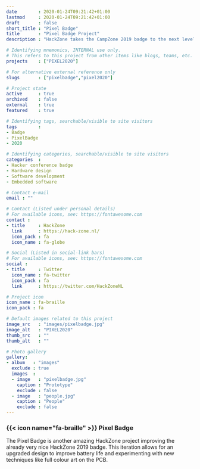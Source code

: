 ```yaml
---
date        : 2020-01-24T09:21:42+01:00
lastmod     : 2020-01-24T09:21:42+01:00
draft       : false
short_title : "Pixel Badge"
title       : "Pixel Badge Project"
description : "HackZone takes the CampZone 2019 badge to the next level."

# Identifying mnemonics, INTERNAL use only.
# This refers to this project from other items like blogs, teams, etc.
projects    : ["PIXEL2020"]

# For alternative external reference only
slugs       : ["pixelbadge","pixel2020"]

# Project state
active      : true
archived    : false
external    : true
featured    : true

# Identifying tags, searchable/visible to site visitors
tags        :
- Badge
- PixelBadge
- 2020

# Identifying categories, searchable/visible to site visitors
categories  :
- Hacker conference badge
- Hardware design
- Software development
- Embedded software

# Contact e-mail
email : ""

# Contact (Listed under personal details)
# For available icons, see: https://fontawesome.com
contact :
- title     : HackZone
  link      : https://hack-zone.nl/
  icon_pack : fa
  icon_name : fa-globe

# Social (Listed in social-link bars)
# For available icons, see: https://fontawesome.com
social :
- title     : Twitter
  icon_name : fa-twitter
  icon_pack : fa
  link      : https://twitter.com/HackZoneNL

# Project icon
icon_name : fa-braille
icon_pack : fa

# Default images related to this project
image_src   : "images/pixelbadge.jpg"
image_alt   : "PIXEL2020"
thumb_src   : ""
thumb_alt   : ""

# Photo gallery
gallery:
- album   : "images"
  exclude : true
  images  :
  - image   : "pixelbadge.jpg"
    caption : "Prototype"
    exclude : false
  - image   : "people.jpg"
    caption : "People"
    exclude : false
---
```


### {{< icon name="fa-braille" >}} Pixel Badge

The Pixel Badge is another amazing HackZone project improving the already very nice HackZone 2019 badge. This iteration allows for an upgraded design to improve battery life and experimenting with new techniques like full colour art on the PCB.
